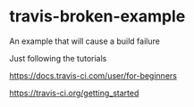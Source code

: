 # travis-broken-example

An example that will cause a build failure

Just following the tutorials

https://docs.travis-ci.com/user/for-beginners

https://travis-ci.org/getting_started
